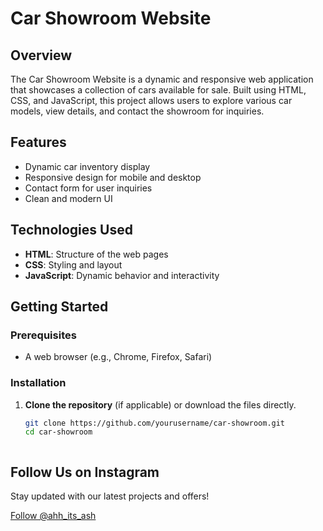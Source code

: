 # Car Showroom Website

## Overview
The Car Showroom Website is a dynamic and responsive web application that showcases a collection of cars available for sale. Built using HTML, CSS, and JavaScript, this project allows users to explore various car models, view details, and contact the showroom for inquiries.

## Features
- Dynamic car inventory display
- Responsive design for mobile and desktop
- Contact form for user inquiries
- Clean and modern UI

## Technologies Used
- **HTML**: Structure of the web pages
- **CSS**: Styling and layout
- **JavaScript**: Dynamic behavior and interactivity


## Getting Started

### Prerequisites
- A web browser (e.g., Chrome, Firefox, Safari)

### Installation
1. **Clone the repository** (if applicable) or download the files directly.
   ```bash
   git clone https://github.com/yourusername/car-showroom.git
   cd car-showroom


   
<!-- Instagram Banner Section -->
<div class="instagram-banner">
    <div class="instagram-content">
        <h2>Follow Us on Instagram</h2>
        <p>Stay updated with our latest projects and offers!</p>
        <a href="https://www.instagram.com/ahhh_its_ash" target="_blank" class="instagram-button">Follow @ahh_its_ash</a>
    </div>
</div>




